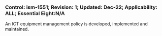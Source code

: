 ### Control: ism-1551; Revision: 1; Updated: Dec-22; Applicability: ALL; Essential Eight:N/A
<p>An ICT equipment management policy is developed, implemented and maintained.</p>